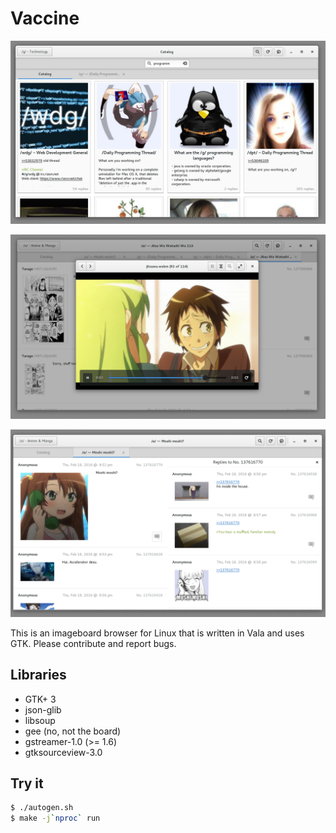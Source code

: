 Vaccine
=======

![Catalog](res/vaccine-catalog.png)

![Media View](res/vaccine-mediaview.png)

![Panel View](res/vaccine-panelview.png)

This is an imageboard browser for Linux that is written in Vala and uses GTK.
Please contribute and report bugs.

Libraries
---

* GTK+ 3
* json-glib
* libsoup
* gee (no, not the board)
* gstreamer-1.0 (>= 1.6)
* gtksourceview-3.0

Try it
---
```Bash
$ ./autogen.sh
$ make -j`nproc` run
```
